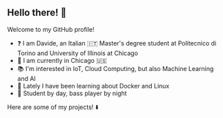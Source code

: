 ## Hello there! 👀

Welcome to my GitHub profile!

- ❓ I am Davide, an Italian 🇮🇹 Master's degree student at Politecnico di Torino and University of Illinois at Chicago
- 📍 I am currently in Chicago 🇺🇸
- 📚 I'm interested in IoT, Cloud Computing, but also Machine Learning and AI
- 🌱 Lately I have been learning about Docker and Linux
- 🎸 Student by day, bass player by night

Here are some of my projects! ⬇️

<!--
[![Anurag's GitHub stats](https://github-readme-stats.vercel.app/api?username=davmacario)](https://github.com/anuraghazra/github-readme-stats)

**davmacario/davmacario** is a ✨ _special_ ✨ repository because its `README.md` (this file) appears on your GitHub profile.

Here are some ideas to get you started:

- 🔭 I’m currently working on ...
- 🌱 I’m currently learning ...
- 👯 I’m looking to collaborate on ...
- 🤔 I’m looking for help with ...
- 💬 Ask me about ...
- 📫 How to reach me: ...
- 😄 Pronouns: ...
- ⚡ Fun fact: ...
-->
